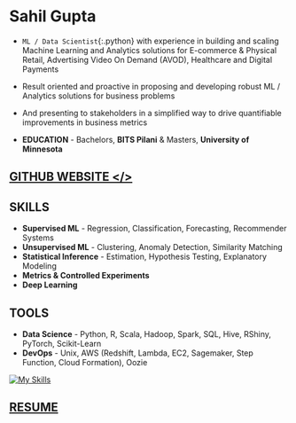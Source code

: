 # Sahil Gupta

<!--
**hi5sahil/hi5sahil** is a ✨ _special_ ✨ repository because its `README.md` (this file) appears on your GitHub profile.

Here are some ideas to get you started:

- 🔭 I’m currently working on ...
- 🌱 I’m currently learning ...
- 👯 I’m looking to collaborate on ...
- 🤔 I’m looking for help with ...
- 💬 Ask me about ...
- 📫 How to reach me: ...
- 😄 Pronouns: ...
- ⚡ Fun fact: ...
-->

* `ML / Data Scientist`{:.python} with experience in building and scaling Machine Learning and Analytics solutions for E-commerce & Physical Retail, Advertising Video On Demand (AVOD), Healthcare and Digital Payments

* Result oriented and proactive in proposing and developing robust ML / Analytics solutions for business problems 

* And presenting to stakeholders in a simplified way to drive quantifiable improvements in business metrics

* **EDUCATION** - Bachelors, **BITS Pilani** & Masters, **University of Minnesota**

## [GITHUB WEBSITE </>](https://hi5sahil.github.io/tags/)

## SKILLS

* **Supervised ML** - Regression, Classification, Forecasting, Recommender Systems
* **Unsupervised ML** - Clustering, Anomaly Detection, Similarity Matching
* **Statistical Inference** - Estimation, Hypothesis Testing, Explanatory Modeling
* **Metrics & Controlled Experiments** 
* **Deep Learning**

## TOOLS

* **Data Science** - Python, R, Scala, Hadoop, Spark, SQL, Hive, RShiny, PyTorch, Scikit-Learn
* **DevOps** - Unix, AWS (Redshift, Lambda, EC2, Sagemaker, Step Function, Cloud Formation), Oozie

[![My Skills](https://skills.thijs.gg/icons?i=py,r,pytorch,scala,tensorflow,vscode,github,postgres,mysql,linux,aws)](https://skills.thijs.gg)

## [RESUME](https://hi5sahil.github.io/resume/)

